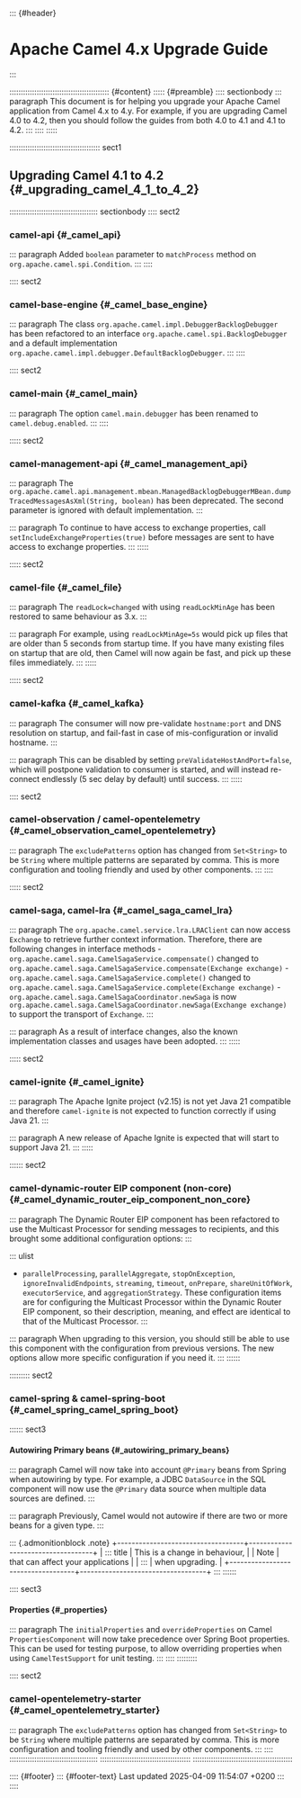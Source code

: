 ::: {#header}
# Apache Camel 4.x Upgrade Guide
:::

:::::::::::::::::::::::::::::::::::::::::::: {#content}
::::: {#preamble}
:::: sectionbody
::: paragraph
This document is for helping you upgrade your Apache Camel application
from Camel 4.x to 4.y. For example, if you are upgrading Camel 4.0 to
4.2, then you should follow the guides from both 4.0 to 4.1 and 4.1 to
4.2.
:::
::::
:::::

:::::::::::::::::::::::::::::::::::::::: sect1
## Upgrading Camel 4.1 to 4.2 {#_upgrading_camel_4_1_to_4_2}

::::::::::::::::::::::::::::::::::::::: sectionbody
:::: sect2
### camel-api {#_camel_api}

::: paragraph
Added `boolean` parameter to `matchProcess` method on
`org.apache.camel.spi.Condition`.
:::
::::

:::: sect2
### camel-base-engine {#_camel_base_engine}

::: paragraph
The class `org.apache.camel.impl.DebuggerBacklogDebugger` has been
refactored to an interface `org.apache.camel.spi.BacklogDebugger` and a
default implementation
`org.apache.camel.impl.debugger.DefaultBacklogDebugger`.
:::
::::

:::: sect2
### camel-main {#_camel_main}

::: paragraph
The option `camel.main.debugger` has been renamed to
`camel.debug.enabled`.
:::
::::

::::: sect2
### camel-management-api {#_camel_management_api}

::: paragraph
The
`org.apache.camel.api.management.mbean.ManagedBacklogDebuggerMBean.dumpTracedMessagesAsXml(String, boolean)`
has been deprecated. The second parameter is ignored with default
implementation.
:::

::: paragraph
To continue to have access to exchange properties, call
`setIncludeExchangeProperties(true)` before messages are sent to have
access to exchange properties.
:::
:::::

::::: sect2
### camel-file {#_camel_file}

::: paragraph
The `readLock=changed` with using `readLockMinAge` has been restored to
same behaviour as 3.x.
:::

::: paragraph
For example, using `readLockMinAge=5s` would pick up files that are
older than 5 seconds from startup time. If you have many existing files
on startup that are old, then Camel will now again be fast, and pick up
these files immediately.
:::
:::::

::::: sect2
### camel-kafka {#_camel_kafka}

::: paragraph
The consumer will now pre-validate `hostname:port` and DNS resolution on
startup, and fail-fast in case of mis-configuration or invalid hostname.
:::

::: paragraph
This can be disabled by setting `preValidateHostAndPort=false`, which
will postpone validation to consumer is started, and will instead
re-connect endlessly (5 sec delay by default) until success.
:::
:::::

:::: sect2
### camel-observation / camel-opentelemetry {#_camel_observation_camel_opentelemetry}

::: paragraph
The `excludePatterns` option has changed from `Set<String>` to be
`String` where multiple patterns are separated by comma. This is more
configuration and tooling friendly and used by other components.
:::
::::

::::: sect2
### camel-saga, camel-lra {#_camel_saga_camel_lra}

::: paragraph
The `org.apache.camel.service.lra.LRAClient` can now access `Exchange`
to retrieve further context information. Therefore, there are following
changes in interface methods -
`org.apache.camel.saga.CamelSagaService.compensate()` changed to
`org.apache.camel.saga.CamelSagaService.compensate(Exchange exchange)` -
`org.apache.camel.saga.CamelSagaService.complete()` changed to
`org.apache.camel.saga.CamelSagaService.complete(Exchange exchange)` -
`org.apache.camel.saga.CamelSagaCoordinator.newSaga` is now
`org.apache.camel.saga.CamelSagaCoordinator.newSaga(Exchange exchange)`
to support the transport of `Exchange`.
:::

::: paragraph
As a result of interface changes, also the known implementation classes
and usages have been adopted.
:::
:::::

::::: sect2
### camel-ignite {#_camel_ignite}

::: paragraph
The Apache Ignite project (v2.15) is not yet Java 21 compatible and
therefore `camel-ignite` is not expected to function correctly if using
Java 21.
:::

::: paragraph
A new release of Apache Ignite is expected that will start to support
Java 21.
:::
:::::

:::::: sect2
### camel-dynamic-router EIP component (non-core) {#_camel_dynamic_router_eip_component_non_core}

::: paragraph
The Dynamic Router EIP component has been refactored to use the
Multicast Processor for sending messages to recipients, and this brought
some additional configuration options:
:::

::: ulist
- `parallelProcessing`, `parallelAggregate`, `stopOnException`,
  `ignoreInvalidEndpoints`, `streaming`, `timeout`, `onPrepare`,
  `shareUnitOfWork`, `executorService`, and `aggregationStrategy`. These
  configuration items are for configuring the Multicast Processor within
  the Dynamic Router EIP component, so their description, meaning, and
  effect are identical to that of the Multicast Processor.
:::

::: paragraph
When upgrading to this version, you should still be able to use this
component with the configuration from previous versions. The new options
allow more specific configuration if you need it.
:::
::::::

::::::::: sect2
### camel-spring & camel-spring-boot {#_camel_spring_camel_spring_boot}

:::::: sect3
#### Autowiring Primary beans {#_autowiring_primary_beans}

::: paragraph
Camel will now take into account `@Primary` beans from Spring when
autowiring by type. For example, a JDBC `DataSource` in the SQL
component will now use the `@Primary` data source when multiple data
sources are defined.
:::

::: paragraph
Previously, Camel would not autowire if there are two or more beans for
a given type.
:::

::: {.admonitionblock .note}
+-----------------------------------+-----------------------------------+
| ::: title                         | This is a change in behaviour,    |
| Note                              | that can affect your applications |
| :::                               | when upgrading.                   |
+-----------------------------------+-----------------------------------+
:::
::::::

:::: sect3
#### Properties {#_properties}

::: paragraph
The `initialProperties` and `overrideProperties` on Camel
`PropertiesComponent` will now take precedence over Spring Boot
properties. This can be used for testing purpose, to allow overriding
properties when using `CamelTestSupport` for unit testing.
:::
::::
:::::::::

:::: sect2
### camel-opentelemetry-starter {#_camel_opentelemetry_starter}

::: paragraph
The `excludePatterns` option has changed from `Set<String>` to be
`String` where multiple patterns are separated by comma. This is more
configuration and tooling friendly and used by other components.
:::
::::
:::::::::::::::::::::::::::::::::::::::
::::::::::::::::::::::::::::::::::::::::
::::::::::::::::::::::::::::::::::::::::::::

:::: {#footer}
::: {#footer-text}
Last updated 2025-04-09 11:54:07 +0200
:::
::::
